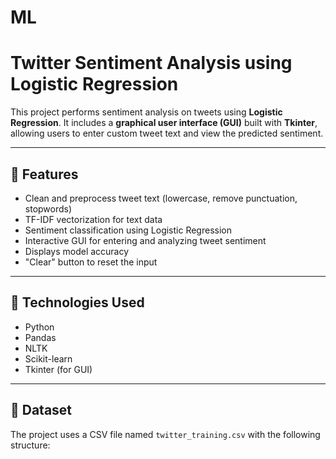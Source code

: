# ML
# Twitter Sentiment Analysis using Logistic Regression

This project performs sentiment analysis on tweets using **Logistic Regression**. It includes a **graphical user interface (GUI)** built with **Tkinter**, allowing users to enter custom tweet text and view the predicted sentiment.

---

## 📌 Features

- Clean and preprocess tweet text (lowercase, remove punctuation, stopwords)
- TF-IDF vectorization for text data
- Sentiment classification using Logistic Regression
- Interactive GUI for entering and analyzing tweet sentiment
- Displays model accuracy
- "Clear" button to reset the input

---

## 🧰 Technologies Used

- Python
- Pandas
- NLTK
- Scikit-learn
- Tkinter (for GUI)

---

## 📁 Dataset

The project uses a CSV file named `twitter_training.csv` with the following structure:

